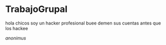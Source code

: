 # TrabajoGrupal

hola chicos soy un hacker profesional buee
demen sus cuentas antes que los hackee

*anonimus*

